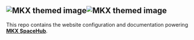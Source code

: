 ## ![MKX themed image ](https://imgur.com/U7p0pZh.png#gh-light-mode-only)![MKX themed image](https://imgur.com/N7QHY7Q.png#gh-dark-mode-only)


This repo contains the website configuration and documentation powering [**MKX SpaceHub**](https://mkeithx.github.io/).




